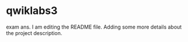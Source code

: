 # qwiklabs3
exam ans.
I am editing the README file. Adding some more details about the project description.
